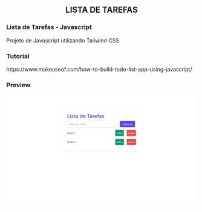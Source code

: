 <h2 align="center">
    LISTA DE TAREFAS
</h2>

<h3>Lista de Tarefas - Javascript</h3>
<p>Projeto de Javascript utilizando Tailwind CSS</p>

<h3>Tutorial</h3>
<p>https://www.makeuseof.com/how-to-build-todo-list-app-using-javascript/</p>

<h3>Preview</h3>
<img alt="Preview Lista de Tarefas" src="Preview_ListaDeTarefas.png">